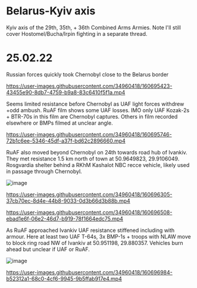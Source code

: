 # Belarus-Kyiv axis

Kyiv axis of the 29th, 35th, + 36th Combined Arms Armies. Note I'll still cover Hostomel/Bucha/Irpin fighting in a separate thread.


# 25.02.22

Russian forces quickly took Chernobyl close to the Belarus border

https://user-images.githubusercontent.com/34960418/160695423-43455e90-8db7-4759-b9a8-83c6410f5f1a.mp4


Seems limited resistance before Chernobyl as UAF light forces withdrew +odd ambush. RuAF film shows some UAF losses. IMO only UAF Kozak-2s + BTR-70s in this film are Chernobyl captures. Others in film recorded elsewhere or BMPs filmed at unclear angle.

https://user-images.githubusercontent.com/34960418/160695746-72b1c6ee-5346-45df-a37f-bd62c2896660.mp4


RuAF also moved beyond Chernobyl on 24th towards road hub of Ivankiv. They met resistance 1.5 km north of town at 50.9649823, 29.9106049. Rosgvardia shelter behind a RKhM Kashalot NBC recce vehicle, likely used in passage through Chernobyl.

![image](https://user-images.githubusercontent.com/34960418/160696199-4eceded7-11cb-4578-b5c6-a812607211bd.png)

https://user-images.githubusercontent.com/34960418/160696305-37cb70ec-8d4e-44b8-9033-0d3b66d3b88b.mp4

https://user-images.githubusercontent.com/34960418/160696508-ebad1e6f-06e2-46d7-b919-78f1664edc75.mp4


As RuAF approached Ivankiv UAF resistance stiffened including with armour. Here at least two UAF T-64s, 3x BMP-1s + troops with NLAW move to block ring road NW of Ivankiv at 50.951198, 29.880357. Vehicles burn ahead but unclear if UAF or RuAF.

![image](https://user-images.githubusercontent.com/34960418/160696874-450baf68-16c3-4457-b62b-d04429503ae1.png)

https://user-images.githubusercontent.com/34960418/160696984-b52312a1-68c0-4cf6-9945-9b5ffab917e4.mp4

